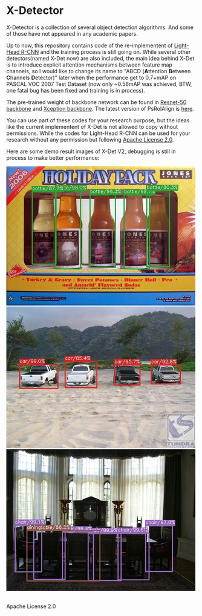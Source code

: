 # X-Detector
X-Detector is a collection of several object detection algorithms. And some of those have not appeared in any academic papers.

Up to now, this repository contains code of the re-implementent of [Light-Head R-CNN](https://arxiv.org/abs/1711.07264) and the training process is still going on. While several other detectors(named X-Det now) are also included, the main idea behind X-Det is to introduce explicit attention mechanisms between feature map channels, so I would like to change its name to "ABCD (**A**ttention **B**etween **C**hannels **D**etector)" later when the performance get to 0.7+mAP on PASCAL VOC 2007 Test Dataset (now only ~0.56mAP was achieved, BTW, one fatal bug has been fixed and training is in process).

The pre-trained weight of backbone network can be found in [Resnet-50 backbone](https://github.com/tensorflow/models/tree/master/official/resnet) and [Xception backbone](https://github.com/HiKapok/Xception_Tensorflow). The latest version of PsRoIAlign is [here](https://github.com/HiKapok/PSROIAlign).

You can use part of these codes for your research purpose, but the ideas like the current implementent of X-Det is not allowed to copy without permissions. While the codes for Light-Head R-CNN can be used for your research without any permission but following [Apache License 2.0](https://github.com/HiKapok/X-Detector/blob/master/LICENSE).

Here are some demo result images of X-Det V2, debugging is still in process to make better performance:

![](demo/1.jpg "Detection Example 1")
![](demo/2.jpg "Detection Example 2")
![](demo/3.jpg "Detection Example 3")

## ##
Apache License 2.0
